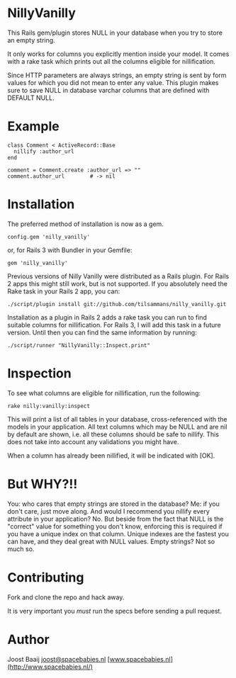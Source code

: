 NillyVanilly
============

This Rails gem/plugin stores NULL in your database when you try to store an empty string.

It only works for columns you explicitly mention inside your model. It comes
with a rake task which prints out all the columns eligible for nillification.

Since HTTP parameters are always strings, an empty string is sent by form
values for which you did not mean to enter any value. This plugin makes sure
to save NULL in database varchar columns that are defined with DEFAULT NULL.


Example
=======

    class Comment < ActiveRecord::Base
      nillify :author_url
    end

    comment = Comment.create :author_url => ""
    comment.author_url        # -> nil
  

Installation
============

The preferred method of installation is now as a gem.

    config.gem 'nilly_vanilly'

or, for Rails 3 with Bundler in your Gemfile:

    gem 'nilly_vanilly'

Previous versions of Nilly Vanilly were distributed as a Rails plugin. For Rails
2 apps this might still work, but is not supported. If you absolutely need the
Rake task in your Rails 2 app, you can:

    ./script/plugin install git://github.com/tilsammans/nilly_vanilly.git

Installation as a plugin in Rails 2 adds a rake task you can run to find suitable
columns for nillification. For Rails 3, I will add this task in a future version.
Until then you can find the same information by running:

    ./script/runner "NillyVanilly::Inspect.print"


Inspection
==========

To see what columns are eligible for nillification, run the following:

    rake nilly:vanilly:inspect

This will print a list of all tables in your database, cross-referenced with
the models in your application. All text columns which may be NULL and are
nil by default are shown, i.e. all these columns should be safe to nillify.
This does not take into account any validations you might have.

When a column has already been nillified, it will be indicated with [OK].


But WHY?!!
==========

You: who cares that empty strings are stored in the database?
Me: if you don't care, just move along. And would I recommend you nillify
every attribute in your application? No. But beside from the fact that NULL
is the "correct" value for something you don't know, enforcing this is
required if you have a unique index on that column. Unique indexes are the
fastest you can have, and they deal great with NULL values. Empty strings?
Not so much so.


Contributing
============

Fork and clone the repo and hack away.

It is very important you *must* run the specs before sending a pull request.


Author
======

Joost Baaij
<joost@spacebabies.nl>
[www.spacebabies.nl](http://www.spacebabies.nl/)